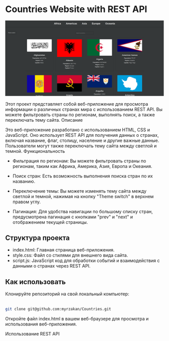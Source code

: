 # Countries Website with REST API

![Скриншот сборки](./counties.png)

Этот проект представляет собой веб-приложение для просмотра информации о различных странах мира с использованием REST API. Вы можете фильтровать страны по регионам, выполнять поиск, а также переключать тему сайта.
Описание

Это веб-приложение разработано с использованием HTML, CSS и JavaScript. Оно использует REST API для получения данных о странах, включая название, флаг, столицу, население и другие важные данные. Пользователи могут также переключать тему сайта между светлой и темной.
Функциональность

  - Фильтрация по регионам: Вы можете фильтровать страны по регионам, таким как Африка, Америка, Азия, Европа и Океания.

  - Поиск стран: Есть возможность выполнения поиска стран по их названию.

  - Переключение темы: Вы можете изменять тему сайта между светлой и темной, нажимая на кнопку "Theme switch" в верхнем правом углу.

  - Пагинация: Для удобства навигации по большому списку стран, предусмотрена пагинация с кнопками "prev" и "next" и отображением текущей страницы.


## Структура проекта

  - index.html: Главная страница веб-приложения.
  - style.css: Файл со стилями для внешнего вида сайта.
  - script.js: JavaScript код для обработки событий и взаимодействия с данными о странах через REST API.


## Как использовать

  Клонируйте репозиторий на свой локальный компьютер:

  ```bash

  git clone git@github.com:myrzakan/Countries.git

  ``````

  Откройте файл index.html в вашем веб-браузере для просмотра и использования веб-приложения.

Использование REST API

